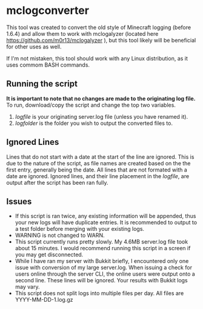 mclogconverter
==============

This tool was created to convert the old style of Minecraft logging (before 1.6.4) and allow them to work with mclogalyzer (located here https://github.com/m0r13/mclogalyzer ), but this tool likely will be beneficial for other uses as well.

If I'm not mistaken, this tool should work with any Linux distribution, as it uses commom BASH commands.

## Running the script ##

**It is important to note that no changes are made to the originating log file.** To run, download/copy the script and change the top two variables.

1. *logfile* is your originating server.log file (unless you have renamed it).
2. *logfolder* is the folder you wish to output the converted files to.

## Ignored Lines ##

Lines that do not start with a date at the start of the line are ignored. This is due to the nature of the script, as file names are created based on the the first entry, generally being the date. All lines that are not formated with a date are ignored. Ignored lines, and their line placement in the *logfile*, are output after the script has been ran fully.

## Issues ##

* If this script is ran twice, any existing information will be appended, thus your new logs will have duplicate entries. It is recommended to output to a test folder before merging with your existing logs.
* WARNING is not changed to WARN.
* This script currently runs pretty slowly. My 4.6MB server.log file took about 15 minutes. I would recommend running this script in a screen if you may get disconnected.
* While I have ran my server with Bukkit briefly, I encountered only one issue with conversion of my large server.log. When issuing a check for users online through the server CLI, the online users were output onto a second line. These lines will be ignored. Your results with Bukkit logs may vary.
* This script does not split logs into multiple files per day. All files are YYYY-MM-DD-1.log.gz
